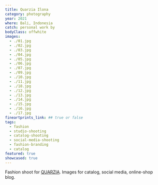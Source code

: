 ```yaml
---
title: Quarzia Ilona
category: photography
year: 2021
where: Bali, Indonesia
catch: personal work by
bodyClass: offwhite
images:
  - ./01.jpg
  - ./02.jpg
  - ./03.jpg
  - ./04.jpg
  - ./05.jpg
  - ./06.jpg
  - ./07.jpg
  - ./09.jpg
  - ./10.jpg
  - ./11.jpg
  - ./18.jpg
  - ./12.jpg
  - ./13.jpg
  - ./14.jpg
  - ./15.jpg
  - ./16.jpg
  - ./17.jpg
fineartprints_link: ## true or false
tags:
  - fashion
  - studio-shooting
  - catalog-shooting
  - social-media-shooting
  - fashion-branding
  - catalog
featured: true
showcased: true
---
```


Fashion shoot for [QUARZIA](https://quarzia.it/). Images for catalog, social media, online-shop blog.

